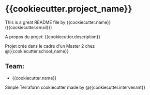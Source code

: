 # {{cookiecutter.project_name}}
This is a great README file by {{cookiecutter.name}} ({{cookiecutter.email}})

A propos du projet:
{{cookiecutter.description}}

Projet crée dans le cadre d'un Master 2 chez @{{cookiecutter.school_name}}


## Team:
* {{cookiecutter.name}}








Simple Terraform cookiecutter made by @{{cookiecutter.intervenant}}